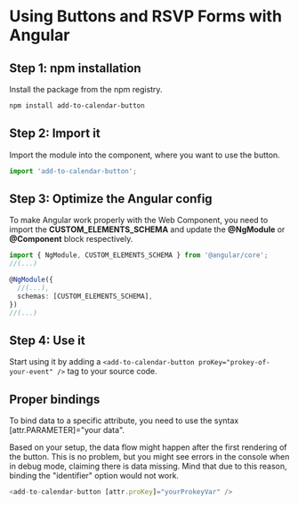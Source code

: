 
# Using Buttons and RSVP Forms with Angular

## Step 1: npm installation

Install the package from the npm registry.

```bash
npm install add-to-calendar-button
```

## Step 2: Import it

Import the module into the component, where you want to use the button.

```javascript
import 'add-to-calendar-button';
```

## Step 3: Optimize the Angular config

To make Angular work properly with the Web Component, you need to import the **CUSTOM_ELEMENTS_SCHEMA** and update the **@NgModule** or **@Component** block respectively.

```typescript
import { NgModule, CUSTOM_ELEMENTS_SCHEMA } from '@angular/core';
//(...)

@NgModule({
  //(...),
  schemas: [CUSTOM_ELEMENTS_SCHEMA],
})
//(...)
```

## Step 4: Use it

Start using it by adding a `<add-to-calendar-button proKey="prokey-of-your-event" />` tag to your source code.

## Proper bindings

To bind data to a specific attribute, you need to use the syntax [attr.PARAMETER]="your data".

Based on your setup, the data flow might happen after the first rendering of the button. This is no problem, but you might see errors in the console when in debug mode, claiming there is data missing. Mind that due to this reason, binding the "identifier" option would not work.

```javascript
<add-to-calendar-button [attr.proKey]="yourProkeyVar" />
```
